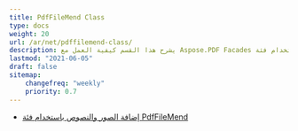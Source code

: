 ```yaml
---
title: PdfFileMend Class
type: docs
weight: 20
url: /ar/net/pdffilemend-class/
description: يشرح هذا القسم كيفية العمل مع Aspose.PDF Facades باستخدام فئة PdfFileMend.
lastmod: "2021-06-05"
draft: false
sitemap:
    changefreq: "weekly"
    priority: 0.7
---
```


- [إضافة الصور والنصوص باستخدام فئة PdfFileMend](/pdf/ar/net/adding-images-and-text-using-pdffilemend-class/)